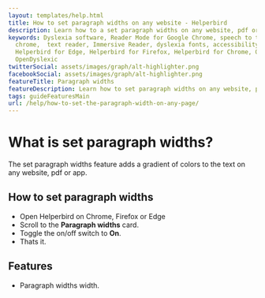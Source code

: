 ```yaml
---
layout: templates/help.html
title: How to set paragraph widths on any website - Helperbird
description: Learn how to a set paragraph widths on any website, pdf or app.
keywords: Dyslexia software, Reader Mode for Google Chrome, speech to text for chrome, Text to speech for
  chrome,  text reader, Immersive Reader, dyslexia fonts, accessibility software, dyslexia software,
  Helperbird for Edge, Helperbird for Firefox, Helperbird for Chrome, Opendyslexic for Chrome,
  OpenDyslexic
twitterSocial: assets/images/graph/alt-highlighter.png
facebookSocial: assets/images/graph/alt-highlighter.png
featureTitle: Paragraph widths
featureDescription: Learn how to set paragraph widths on any website, pdf or app.
tags: guideFeaturesMain
url: /help/how-to-set-the-paragraph-width-on-any-page/
---
```


# What is set paragraph widths?

The set paragraph widths feature adds a gradient of colors to the text on any website, pdf or app.

## How to set paragraph widths

- Open Helperbird on Chrome, Firefox or Edge
- Scroll to the **Paragraph widths** card.
- Toggle the on/off switch to **On**.
- Thats it.

## Features

- Paragraph widths width.
